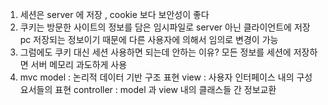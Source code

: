 1. 세션은 server 에 저장 , cookie 보다 보안성이 좋다
2. 쿠키는 방문한 사이트의 정보를 담은 임시파일로 server 아닌 클라이언트에 저장 pc 저장되는 정보이기 때문에 다른 사용자에 의해서 임의로 변경이 가능 
3. 그럼에도 쿠키 대신 세션 사용하면 되는데 안하는 이유?
    모든 정보를 세션에 저장하면 서버 메모리 과도하게 사용
4. mvc 
    model : 논리적 데이터 기반 구조 표현 
    view  : 사용자 인터페이스 내의 구성요서들의 표현
    controller  : model 과 view 내의 클래스들 간 정보교환